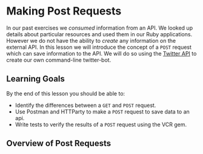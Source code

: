 # Making Post Requests

In our past exercises we _consumed_ information from an API.  We looked up details about particular resources and used them in our Ruby applications.  However we do not have the ability to _create_ any information on the external API.  In this lesson we will introduce the concept of a `POST` request which can save information to the API.  We will do so using the [Twitter API](https://developer.twitter.com/en/docs/basics/getting-started) to create our own command-line twitter-bot.

## Learning Goals

By the end of this lesson you should be able to:

- Identify the differences between a `GET` and `POST` request.
- Use Postman and HTTParty to make a `POST` request to save data to an api.
- Write tests to verify the results of a `POST` request using the VCR gem.

## Overview of Post Requests

